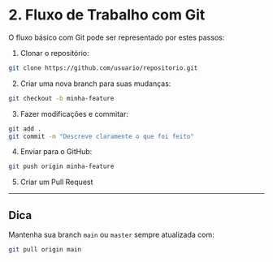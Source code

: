 # 2. Fluxo de Trabalho com Git

O fluxo básico com Git pode ser representado por estes passos:

1. Clonar o repositório:
```bash
git clone https://github.com/usuario/repositorio.git
````

2. Criar uma nova branch para suas mudanças:

```bash
git checkout -b minha-feature
```

3. Fazer modificações e commitar:

```bash
git add .
git commit -m "Descreve claramente o que foi feito"
```

4. Enviar para o GitHub:

```bash
git push origin minha-feature
```

5. Criar um Pull Request

---

## Dica

Mantenha sua branch `main` ou `master` sempre atualizada com:

```bash
git pull origin main
```
